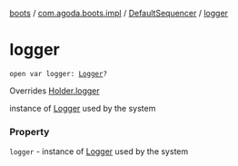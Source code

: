 [boots](../../index.md) / [com.agoda.boots.impl](../index.md) / [DefaultSequencer](index.md) / [logger](./logger.md)

# logger

`open var logger: `[`Logger`](../../com.agoda.boots/-logger/index.md)`?`

Overrides [Holder.logger](../../com.agoda.boots/-holder/logger.md)

instance of [Logger](../../com.agoda.boots/-logger/index.md) used by the system

### Property

`logger` - instance of [Logger](../../com.agoda.boots/-logger/index.md) used by the system